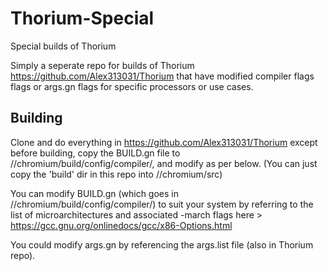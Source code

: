 # Thorium-Special
Special builds of Thorium

Simply a seperate repo for builds of Thorium https://github.com/Alex313031/Thorium that have modified compiler flags flags or args.gn flags for specific processors or use cases.

## Building

Clone and do everything in https://github.com/Alex313031/Thorium except before building, copy the BUILD.gn file to //chromium/build/config/compiler/, and modify as per below. (You can just copy the 'build' dir in this repo into //chromium/src)

You can modify BUILD.gn (which goes in //chromium/build/config/compiler/) to suit your system by referring to the list of microarchitectures and associated -march flags here > https://gcc.gnu.org/onlinedocs/gcc/x86-Options.html

You could modify args.gn by referencing the args.list file (also in Thorium repo).

